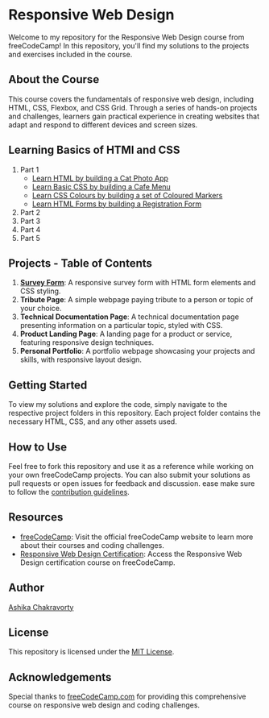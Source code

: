 # Responsive Web Design

Welcome to my repository for the Responsive Web Design course from freeCodeCamp! In this repository, you'll find my solutions to the projects and exercises included in the course. 

## About the Course

This course covers the fundamentals of responsive web design, including HTML, CSS, Flexbox, and CSS Grid. Through a series of hands-on projects and challenges, learners gain practical experience in creating websites that adapt and respond to different devices and screen sizes.

## Learning Basics of HTMl and CSS
1. Part 1
   * [Learn HTML by building a Cat Photo App](Part-1/CatPhotoApp)
   * [Learn Basic CSS by building a Cafe Menu](Part-1/CafeMenu)
   * [Learn CSS Colours by building a set of Coloured Markers](Part-1/ColoredMarkers)
   * [Learn HTML Forms by building a Registration  Form](Part-1/RegistrationForm)
2. Part 2
3. Part 3
4. Part 4
5. Part 5

## Projects - Table of Contents

1. [**Survey Form**](Projects/SurveyForm): A responsive survey form with HTML form elements and CSS styling.
2. **Tribute Page**: A simple webpage paying tribute to a person or topic of your choice.
3. **Technical Documentation Page**: A technical documentation page presenting information on a particular topic, styled with CSS.
4. **Product Landing Page**: A landing page for a product or service, featuring responsive design techniques.
5. **Personal Portfolio**: A portfolio webpage showcasing your projects and skills, with responsive layout design.

## Getting Started

To view my solutions and explore the code, simply navigate to the respective project folders in this repository. Each project folder contains the necessary HTML, CSS, and any other assets used.

## How to Use

Feel free to fork this repository and use it as a reference while working on your own freeCodeCamp projects. You can also submit your solutions as pull requests or open issues for feedback and discussion. ease make sure to follow the [contribution guidelines](CONTRIBUTING.md).

## Resources

- [freeCodeCamp](https://www.freecodecamp.org/): Visit the official freeCodeCamp website to learn more about their courses and coding challenges.
- [Responsive Web Design Certification](https://www.freecodecamp.org/learn/2022/responsive-web-design): Access the Responsive Web Design certification course on freeCodeCamp.

## Author

[Ashika Chakravorty](https://github.com/achakravorty)

## License

This repository is licensed under the [MIT License](LICENSE).

## Acknowledgements

Special thanks to [freeCodeCamp.com](https://www.freecodecamp.org/) for providing this comprehensive course on responsive web design and coding challenges.
